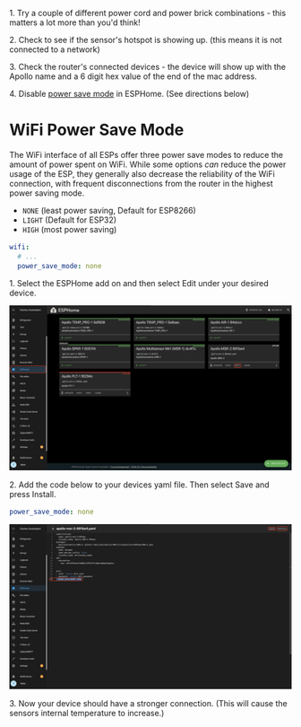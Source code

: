 1\. Try a couple of different power cord and power brick combinations - this matters a lot more than you'd think!

2\. Check to see if the sensor's hotspot is showing up. (this means it is not connected to a network)

3\. Check the router's connected devices - the device will show up with the Apollo name and a 6 digit hex value of the end of the mac address.

4\. Disable [power save mode](https://esphome.io/components/wifi.html#power-save-mode) in ESPHome. (See directions below)

# WiFi Power Save Mode

The WiFi interface of all ESPs offer three power save modes to reduce the      amount of power spent on WiFi. While some options *can* reduce the power usage of the ESP, they generally also decrease the reliability of the WiFi connection, with frequent disconnections from the router in the highest power saving mode.

* `NONE` (least power saving, Default for ESP8266)
* `LIGHT` (Default for ESP32)
* `HIGH` (most power saving)

```yaml
wifi:
  # ...
  power_save_mode: none
```

1\. Select the ESPHome add on and then select Edit under your desired device.

![](../../../assets/screenshot-2024-10-25-at-5-14-48-pm.png)

2\.  Add the code below to your devices yaml file. Then select Save and press Install.

```yaml
power_save_mode: none
```

![](../../../assets/screenshot-2024-10-25-at-5-25-10-pm.png)

3\. Now your device should have a stronger connection. (This will cause the sensors internal temperature to increase.)
